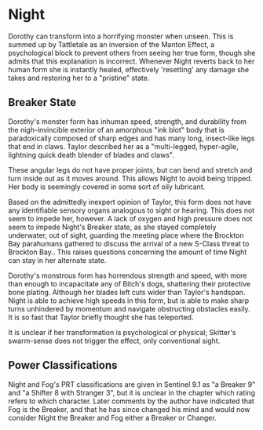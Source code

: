 # Night
Dorothy can transform into a horrifying monster when unseen. This is summed up by Tattletale as an inversion of the Manton Effect, a psychological block to prevent others from seeing her true form, though she admits that this explanation is incorrect. Whenever Night reverts back to her human form she is instantly healed, effectively 'resetting' any damage she takes and restoring her to a "pristine" state.

## Breaker State
Dorothy's monster form has inhuman speed, strength, and durability from the nigh-invincible exterior of an amorphous "ink blot" body that is paradoxically composed of sharp edges and has many long, insect-like legs that end in claws. Taylor described her as a "multi-legged, hyper-agile, lightning quick death blender of blades and claws".

These angular legs do not have proper joints, but can bend and stretch and turn inside out as it moves around. This allows Night to avoid being tripped. Her body is seemingly covered in some sort of oily lubricant.

Based on the admittedly inexpert opinion of Taylor, this form does not have any identifiable sensory organs analogous to sight or hearing. This does not seem to impede her, however. A lack of oxygen and high pressure does not seem to impede Night's Breaker state, as she stayed completely underwater, out of sight, guarding the meeting place where the Brockton Bay parahumans gathered to discuss the arrival of a new S-Class threat to Brockton Bay.. This raises questions concerning the amount of time Night can stay in her alternate state.

Dorothy's monstrous form has horrendous strength and speed, with more than enough to incapacitate any of Bitch's dogs, shattering their protective bone plating. Although her blades left cuts wider than Taylor's handspan. Night is able to achieve high speeds in this form, but is able to make sharp turns unhindered by momentum and navigate obstructing obstacles easily. It is so fast that Taylor briefly thought she has teleported.

It is unclear if her transformation is psychological or physical; Skitter's swarm-sense does not trigger the effect, only conventional sight.

## Power Classifications
Night and Fog's PRT classifications are given in Sentinel 9.1 as "a Breaker 9" and "a Shifter 8 with Stranger 3", but it is unclear in the chapter which rating refers to which character. Later comments by the author have indicated that Fog is the Breaker, and that he has since changed his mind and would now consider Night the Breaker and Fog either a Breaker or Changer.
